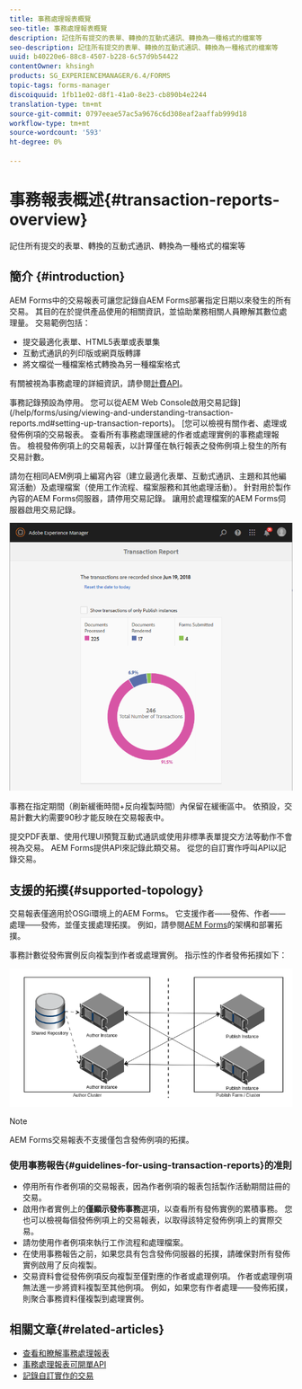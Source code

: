 ```yaml
---
title: 事務處理報表概覽
seo-title: 事務處理報表概覽
description: 記住所有提交的表單、轉換的互動式通訊、轉換為一種格式的檔案等
seo-description: 記住所有提交的表單、轉換的互動式通訊、轉換為一種格式的檔案等
uuid: b40220e6-88c8-4507-b228-6c57d9b54422
contentOwner: khsingh
products: SG_EXPERIENCEMANAGER/6.4/FORMS
topic-tags: forms-manager
discoiquuid: 1fb11e02-d8f1-41a0-8e23-cb890b4e2244
translation-type: tm+mt
source-git-commit: 0797eeae57ac5a9676c6d308eaf2aaffab999d18
workflow-type: tm+mt
source-wordcount: '593'
ht-degree: 0%

---
```



# 事務報表概述{#transaction-reports-overview}

記住所有提交的表單、轉換的互動式通訊、轉換為一種格式的檔案等

## 簡介 {#introduction}

AEM Forms中的交易報表可讓您記錄自AEM Forms部署指定日期以來發生的所有交易。 其目的在於提供產品使用的相關資訊，並協助業務相關人員瞭解其數位處理量。 交易範例包括：

* 提交最適化表單、HTML5表單或表單集
* 互動式通訊的列印版或網頁版轉譯
* 將文檔從一種檔案格式轉換為另一種檔案格式

有關被視為事務處理的詳細資訊，請參閱[計費API](/help/forms/using/transaction-reports-billable-apis.md)。

事務記錄預設為停用。 您可以從AEM Web Console啟用交易記錄](/help/forms/using/viewing-and-understanding-transaction-reports.md#setting-up-transaction-reports)。 [您可以檢視有關作者、處理或發佈例項的交易報表。 查看所有事務處理匯總的作者或處理實例的事務處理報告。 檢視發佈例項上的交易報表，以計算僅在執行報表之發佈例項上發生的所有交易計數。

請勿在相同AEM例項上編寫內容（建立最適化表單、互動式通訊、主題和其他編寫活動）及處理檔案（使用工作流程、檔案服務和其他處理活動）。 針對用於製作內容的AEM Forms伺服器，請停用交易記錄。 讓用於處理檔案的AEM Forms伺服器啟用交易記錄。

![sample-transaction-report-author-1](assets/sample-transaction-report-author-1.png)

事務在指定期間（刷新緩衝時間+反向複製時間）內保留在緩衝區中。 依預設，交易計數大約需要90秒才能反映在交易報表中。

提交PDF表單、使用代理UI預覽互動式通訊或使用非標準表單提交方法等動作不會視為交易。 AEM Forms提供API來記錄此類交易。 從您的自訂實作呼叫API以記錄交易。

## 支援的拓撲{#supported-topology}

交易報表僅適用於OSGi環境上的AEM Forms。 它支援作者——發佈、作者——處理——發佈，並僅支援處理拓撲。 例如，請參閱[AEM Forms](/help/forms/using/transaction-reports-overview.md)的架構和部署拓撲。

事務計數從發佈實例反向複製到作者或處理實例。 指示性的作者發佈拓撲如下：

![simple-author-publish-topology](assets/simple-author-publish-topology.png)

>[!NOTE]
>
>AEM Forms交易報表不支援僅包含發佈例項的拓撲。

### 使用事務報告{#guidelines-for-using-transaction-reports}的准則

* 停用所有作者例項的交易報表，因為作者例項的報表包括製作活動期間註冊的交易。
* 啟用作者實例上的&#x200B;**僅顯示發佈事務**&#x200B;選項，以查看所有發佈實例的累積事務。 您也可以檢視每個發佈例項上的交易報表，以取得該特定發佈例項上的實際交易。
* 請勿使用作者例項來執行工作流程和處理檔案。
* 在使用事務報告之前，如果您具有包含發佈伺服器的拓撲，請確保對所有發佈實例啟用了反向複製。
* 交易資料會從發佈例項反向複製至僅對應的作者或處理例項。 作者或處理例項無法進一步將資料複製至其他例項。 例如，如果您有作者處理——發佈拓撲，則聚合事務資料僅複製到處理實例。

## 相關文章{#related-articles}

* [查看和瞭解事務處理報表](/help/forms/using/viewing-and-understanding-transaction-reports.md)
* [事務處理報表可開單API](/help/forms/using/transaction-reports-billable-apis.md)
* [記錄自訂實作的交易](/help/forms/using/record-transaction-custom-implementation.md)

